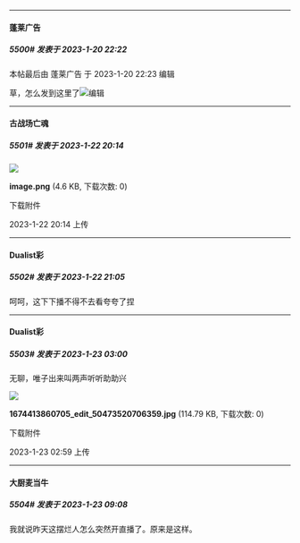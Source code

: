 

*****

####  蓬莱广告  
##### 5500#       发表于 2023-1-20 22:22

 本帖最后由 蓬莱广告 于 2023-1-20 22:23 编辑 

草，怎么发到这里了<img src="https://static.saraba1st.com/image/smiley/face2017/068.png" referrerpolicy="no-referrer">编辑



*****

####  古战场亡魂  
##### 5501#       发表于 2023-1-22 20:14

<img src="https://img.saraba1st.com/forum/202301/22/201419g654d3zac443ybd8.png" referrerpolicy="no-referrer">

<strong>image.png</strong> (4.6 KB, 下载次数: 0)

下载附件

2023-1-22 20:14 上传



*****

####  Dualist彩  
##### 5502#       发表于 2023-1-22 21:05

呵呵，这下下播不得不去看夸夸了捏



*****

####  Dualist彩  
##### 5503#       发表于 2023-1-23 03:00

无聊，唯子出来叫两声听听助助兴

<img src="https://img.saraba1st.com/forum/202301/23/025958ejqpczjjr4j4hrqr.jpg" referrerpolicy="no-referrer">

<strong>1674413860705_edit_50473520706359.jpg</strong> (114.79 KB, 下载次数: 0)

下载附件

2023-1-23 02:59 上传



*****

####  大厨麦当牛  
##### 5504#       发表于 2023-1-23 09:08

我就说昨天这摆烂人怎么突然开直播了。原来是这样。

